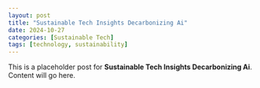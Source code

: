 ```yaml
---
layout: post
title: "Sustainable Tech Insights Decarbonizing Ai"
date: 2024-10-27
categories: [Sustainable Tech]
tags: [technology, sustainability]
---
```


This is a placeholder post for **Sustainable Tech Insights Decarbonizing Ai**. Content will go here.
